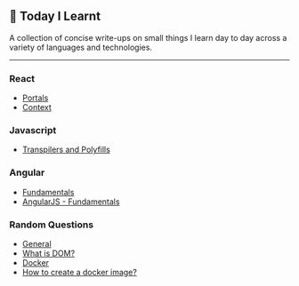 ## 📝 Today I Learnt

A collection of concise write-ups on small things I learn day to day across a
variety of languages and technologies.

---

### React

- [Portals](React/Portals.md)
- [Context](React/Context.md)

### Javascript

- [Transpilers and Polyfills](Javascript/Transpilers-and-Polyfills.md)

### Angular

- [Fundamentals](Angular/Fundamentals.md)
- [AngularJS - Fundamentals](AngularJS/Fundamentals.md)

### Random Questions

- [General](Random/General.md)
- [What is DOM?](Random/DOM.md)
- [Docker](Random/Docker.md)
- [How to create a docker image?](Random/DockerImage.md)
